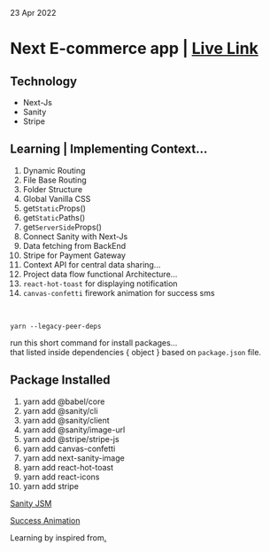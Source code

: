 23 Apr 2022

# Next E-commerce app | [Live Link](https://next-e-com.vercel.app)

## Technology

* Next-Js 
* Sanity 
* Stripe

## Learning | Implementing Context...

01. Dynamic Routing
02. File Base Routing
03. Folder Structure
04. Global Vanilla CSS
05. get`Static`Props()
06. get`Static`Paths()
07. get`ServerSide`Props()
08. Connect Sanity with Next-Js
09. Data fetching from BackEnd
10. Stripe for Payment Gateway
11. Context API for central data sharing...
12. Project data flow functional Architecture...
13. `react-hot-toast` for displaying notification
14. `canvas-confetti` firework animation for success sms


<br/>

```
yarn --legacy-peer-deps 
```
run this short command for install packages... <br/>
that listed inside dependencies { object } based on `package.json` file.



## Package Installed
01. yarn add @babel/core
02. yarn add @sanity/cli
03. yarn add @sanity/client
04. yarn add @sanity/image-url
05. yarn add @stripe/stripe-js 
06. yarn add canvas-confetti
07. yarn add next-sanity-image
08. yarn add react-hot-toast
09. yarn add react-icons
10. yarn add stripe

[Sanity JSM](https://www.sanity.io/javascriptmastery2022)

[Success Animation](https://www.kirilv.com/canvas-confetti)

Learning by inspired from[.](https://youtu.be/4mOkFXyxfsU)

